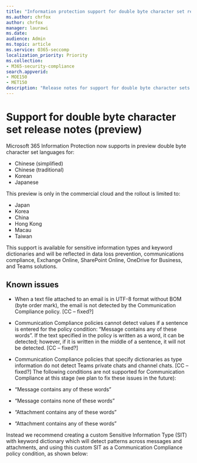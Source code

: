 ```yaml
---
title: "Information protection support for double byte character set release notes (preview)"
ms.author: chrfox
author: chrfox
manager: laurawi
ms.date: 
audience: Admin
ms.topic: article
ms.service: O365-seccomp
localization_priority: Priority
ms.collection: 
- M365-security-compliance
search.appverid: 
- MOE150
- MET150
description: "Release notes for support for double byte character sets."
---
```


# Support for double byte character set release notes (preview)

 Microsoft 365 Information Protection now  supports in preview double byte character set languages for:

- Chinese (simplified)
- Chinese (traditional)
- Korean
- Japanese

This preview is only in the commercial cloud and the rollout is limited to:

- Japan
- Korea
- China
- Hong Kong
- Macau
- Taiwan

This support is available for sensitive information types and keyword dictionaries and will be reflected in data loss prevention, communications compliance, Exchange Online, SharePoint Online, OneDrive for Business, and Teams solutions.

## Known issues

- When a text file attached to an email is in UTF-8 format without BOM (byte order mark), the email is not detected by the Communication Compliance policy. [CC – fixed?]

- Communication Compliance policies cannot detect values if a sentence is entered for the policy condition: “Message contains any of these words”. If the text specified in the policy is written as a word, it can be detected; however, if it is written in the middle of a sentence, it will not be detected. [CC – fixed?]

- Communication Compliance policies that specify dictionaries as type information do not detect Teams private chats and channel chats. [CC – fixed?]
The following conditions are not supported for Communication Compliance at this stage (we plan to fix these issues in the future): 

- “Message contains any of these words”
- “Message contains none of these words”
- “Attachment contains any of these words”
- “Attachment contains any of these words”

Instead we recommend creating a custom Sensitive Information Type (SIT) with keyword dictionary which will detect patterns across messages and attachments, and using this custom SIT as a Communication Compliance policy condition, as shown below:
